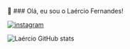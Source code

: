 👊  ### Olá, eu sou o Laércio Fernandes!

[![instagram](https://img.shields.io/badge/Instagram-E4405F?style=for-the-badge&logo=instagram&logoColor=white)](https://instagram.com/laerciofernandesmelo?igshid=MzNlNGNkZWQ4Mg==)

![Laércio GitHub stats](https://github-readme-stats.vercel.app/api?username=fernandesmelo&show_icons=true&theme=dark)
